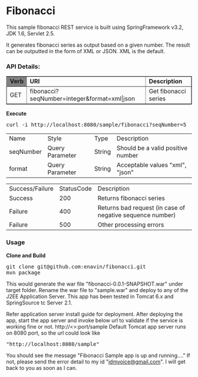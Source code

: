 Fibonacci
=========

This sample fibonacci REST service is built using SpringFramework v3.2, JDK 1.6, Servlet 2.5.

It generates fibonacci series as output based on a given number. The result can be outputted in the form of XML or JSON. XML is the default.

<h3>API Details:</h3>

<table  border="1">
<tr>
<td bgcolor=grey><b>Verb</b></td> <td><b>URI</b></td> <td><b>Description</b></td>
</tr>
<tr>
<td>GET</td> <td>fibonacci?seqNumber=integer&format=xml|json</td> <td>Get fibonacci series</td>
</tr>
</table>


<b>Execute</b>
<pre >
curl -i http://localhost:8080/sample/fibonacci?seqNumber=5
</pre>

<table>
<tr>
<td>Name</td> <td>Style</td> <td>Type</td> <td>Description</td>
</tr>
<tr>
<td>seqNumber</td> <td>Query Parameter</td> <td>String</td><td>Should be a valid positive number</td>
</tr>
<tr>
<td>format</td> <td>Query Parameter</td> <td>String</td><td>Acceptable values "xml", "json"</td>
</tr>
</table>


<table>
<tr>
<td>Success/Failure</td> <td>StatusCode</td> <td>Description</td>
</tr>
<tr>
<td>Success</td> <td>200</td> <td>Returns fibonacci series</td>
</tr>
<tr>
<td>Failure</td> <td>400</td> <td>Returns bad request (in case of negative sequence number)</td>
</tr>
<tr>
<td>Failure</td> <td>500</td> <td>Other processing errors</td>
</tr>
</table>


<h3>Usage</h3>
<b>Clone and Build</b>
<pre>
git clone git@github.com:enavin/fibonacci.git
mvn package
</pre>


This would generate the war file "fibonacci-0.0.1-SNAPSHOT.war" under target folder. 
Rename the war file to "sample.war" and deploy to any of the J2EE Application Server.
This app has been tested in Tomcat 6.x and SpringSource tc Server 2.1. 

Refer application server install guide for deployment.  After deploying the app, start the app server and invoke below url to validate if the service is working fine or not.
http://<<host url>>:port/sample
Default Tomcat app server runs on 8080 port, so the url could look like <pre>"http://localhost:8080/sample"</pre>

You should see the message "Fibonacci Sample app is up and running...."
If not, please send the error detail to my id "idmvoice@gmail.com". I will get back to you as soon as I can.



